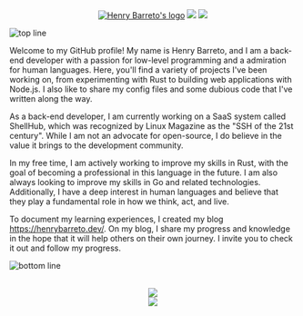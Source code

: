 <div align="center">
  <a href="https://henrybarreto.dev/" target="_blank"><img src="https://user-images.githubusercontent.com/23109089/213782979-5a11a9cc-77ef-4334-8d9b-9f5c6587c44f.png" alt="Henry Barreto's logo" /></a>
  <a href="https://twitter.com/henrybarreto_"><img src="https://img.shields.io/badge/Twitter-1DA1F2?style=for-the-badge&logo=twitter&logoColor=white" /></a>
  <a href="https://www.linkedin.com/in/ruan-figueiredo/"><img src="https://img.shields.io/badge/LinkedIn-0077B5?style=for-the-badge&logo=linkedin&logoColor=white" /></a>
  <br />
</div>

![top line](https://user-images.githubusercontent.com/23109089/213783502-9cf034cf-872c-4238-94d4-a170033234c0.png)

Welcome to my GitHub profile! My name is Henry Barreto, and I am a back-end developer with a passion for low-level programming and a admiration for human languages. Here, you'll find a variety of projects I've been working on, from experimenting with Rust to building web applications with Node.js. I also like to share my config files and some dubious code that I've written along the way.

As a back-end developer, I am currently working on a SaaS system called ShellHub, which was recognized by Linux Magazine as the "SSH of the 21st century". While I am not an advocate for open-source, I do believe in the value it brings to the development community.

In my free time, I am actively working to improve my skills in Rust, with the goal of becoming a professional in this language in the future. I am also always looking to improve my skills in Go and related technologies. Additionally, I have a deep interest in human languages and believe that they play a fundamental role in how we think, act, and live.

To document my learning experiences, I created my blog https://henrybarreto.dev/. On my blog, I share my progress and knowledge in the hope that it will help others on their own journey. I invite you to check it out and follow my progress.

![bottom line](https://user-images.githubusercontent.com/23109089/213783502-9cf034cf-872c-4238-94d4-a170033234c0.png)

<div align="center">
  <br />
  <img src="https://cr-skills-chart-widget.azurewebsites.net/api/api?username=henrybarreto&branding=false&width=700px&skills=Rust,Go,JavaScript,TypeScript,Java" />
</div>

<div align="center">
  <img src="https://user-images.githubusercontent.com/23109089/213783513-9f3e2a3f-c324-4250-8f37-acc6302127f7.png" />
</div>
